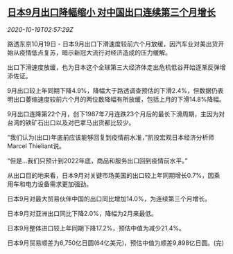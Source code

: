<!--1603077799000-->
[日本9月出口降幅缩小 对中国出口连续第三个月增长](https://cn.reuters.com/article/japan-sept-export-1019-mon-idCNKBS27408Q)
------

<div><i>2020-10-19T02:57:29Z</i></div><p>路透东京10月19日 - 日本9月出口下滑速度较前六个月放缓，因汽车业对美出货开始从疫情低点复苏，暗示新冠大流行对经济造成的压力缓解。</p><p>出口下滑速度放缓，也为日本这个全球第三大经济体走出危机低谷开始逐渐反弹增添佐证。</p><p>9月出口较上年同期下降4.9%，降幅大于路透调查预估的下滑2.4%，但数据仍表明出口萎缩速度较前六个月的两位数降幅有所放缓，包括上月的下滑14.8%降幅。</p><p>9月出口连降第22个月，创下1987年7月连跌23个月后的最长下滑周期，主因为对台湾的铁矿石出口以及对巴拿马出货都比较少。</p><p>“我们认为(出口)年底前应该能够回复到疫情前水准，”凯投宏观日本经济分析师Marcel Thieliant说。</p><p>“但是...我们只预计到2022年底，商品和服务出口回到疫情前水平。”</p><p>从出口目的地来看，日本9月对关键市场美国的出口较上年同期增长0.7%，因乘用车和电力设备需求更加强劲。</p><p>日本9月对最大贸易伙伴中国的出口同比增加14.0%，为连续第三个月增长。</p><p>日本9月对亚洲出口同比下降2.0%，降幅为2月来最低。</p><p>日本9月整体进口较上年同期下降17.2%，预估中值为减少21.4%。</p><p>日本9月贸易顺差为6,750亿日圆(64亿美元)，预估中值为顺差9,898亿日圆。(完)</p>
